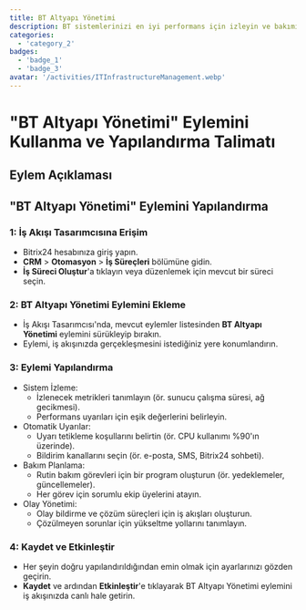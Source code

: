 ```yaml
---
title: BT Altyapı Yönetimi
description: BT sistemlerinizi en iyi performans için izleyin ve bakımını yapın.
categories: 
  - 'category_2'
badges: 
  - 'badge_1'
  - 'badge_3'
avatar: '/activities/ITInfrastructureManagement.webp'
---
```

# "BT Altyapı Yönetimi" Eylemini Kullanma ve Yapılandırma Talimatı

## Eylem Açıklaması

## **"BT Altyapı Yönetimi" Eylemini Yapılandırma**

### 1: İş Akışı Tasarımcısına Erişim
- Bitrix24 hesabınıza giriş yapın.
- **CRM** > **Otomasyon** > **İş Süreçleri** bölümüne gidin.
- **İş Süreci Oluştur**'a tıklayın veya düzenlemek için mevcut bir süreci seçin.

### 2: BT Altyapı Yönetimi Eylemini Ekleme
- İş Akışı Tasarımcısı'nda, mevcut eylemler listesinden **BT Altyapı Yönetimi** eylemini sürükleyip bırakın.
- Eylemi, iş akışınızda gerçekleşmesini istediğiniz yere konumlandırın.

### 3: Eylemi Yapılandırma
- Sistem İzleme:
  - İzlenecek metrikleri tanımlayın (ör. sunucu çalışma süresi, ağ gecikmesi).
  - Performans uyarıları için eşik değerlerini belirleyin.
- Otomatik Uyarılar:
  - Uyarı tetikleme koşullarını belirtin (ör. CPU kullanımı %90'ın üzerinde).
  - Bildirim kanallarını seçin (ör. e-posta, SMS, Bitrix24 sohbeti).
- Bakım Planlama:
  - Rutin bakım görevleri için bir program oluşturun (ör. yedeklemeler, güncellemeler).
  - Her görev için sorumlu ekip üyelerini atayın.
- Olay Yönetimi:
  - Olay bildirme ve çözüm süreçleri için iş akışları oluşturun.
  - Çözülmeyen sorunlar için yükseltme yollarını tanımlayın.

### 4: Kaydet ve Etkinleştir
- Her şeyin doğru yapılandırıldığından emin olmak için ayarlarınızı gözden geçirin.
- **Kaydet** ve ardından **Etkinleştir**'e tıklayarak BT Altyapı Yönetimi eylemini iş akışınızda canlı hale getirin.